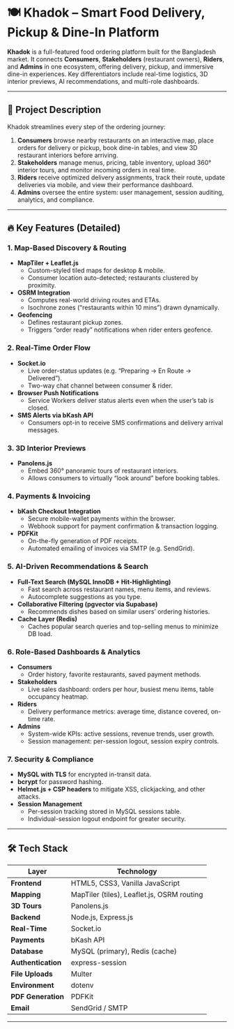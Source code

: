 # 🍽️ Khadok – Smart Food Delivery, Pickup & Dine-In Platform

**Khadok** is a full-featured food ordering platform built for the Bangladesh market. It connects **Consumers**, **Stakeholders** (restaurant owners), **Riders**, and **Admins** in one ecosystem, offering delivery, pickup, and immersive dine-in experiences. Key differentiators include real-time logistics, 3D interior previews, AI recommendations, and multi-role dashboards.

---

## 🚀 Project Description

Khadok streamlines every step of the ordering journey:

1. **Consumers** browse nearby restaurants on an interactive map, place orders for delivery or pickup, book dine-in tables, and view 3D restaurant interiors before arriving.
2. **Stakeholders** manage menus, pricing, table inventory, upload 360° interior tours, and monitor incoming orders in real time.
3. **Riders** receive optimized delivery assignments, track their route, update deliveries via mobile, and view their performance dashboard.
4. **Admins** oversee the entire system: user management, session auditing, analytics, and compliance.

---

## 🔥 Key Features (Detailed)

### 1. Map-Based Discovery & Routing
- **MapTiler + Leaflet.js**  
  - Custom-styled tiled maps for desktop & mobile.  
  - Consumer location auto-detected; restaurants clustered by proximity.  
- **OSRM Integration**  
  - Computes real-world driving routes and ETAs.  
  - Isochrone zones (“restaurants within 10 mins”) drawn dynamically.  
- **Geofencing**  
  - Defines restaurant pickup zones.  
  - Triggers “order ready” notifications when rider enters geofence.

### 2. Real-Time Order Flow
- **Socket.io**  
  - Live order-status updates (e.g. “Preparing → En Route → Delivered”).  
  - Two-way chat channel between consumer & rider.
- **Browser Push Notifications**  
  - Service Workers deliver status alerts even when the user’s tab is closed.
- **SMS Alerts via bKash API**  
  - Consumers opt-in to receive SMS confirmations and delivery arrival messages.

### 3. 3D Interior Previews
- **Panolens.js**  
  - Embed 360° panoramic tours of restaurant interiors.  
  - Allows consumers to virtually “look around” before booking tables.

### 4. Payments & Invoicing
- **bKash Checkout Integration**  
  - Secure mobile-wallet payments within the browser.  
  - Webhook support for payment confirmation & transaction logging.
- **PDFKit**  
  - On-the-fly generation of PDF receipts.  
  - Automated emailing of invoices via SMTP (e.g. SendGrid).

### 5. AI-Driven Recommendations & Search
- **Full-Text Search (MySQL InnoDB + Hit-Highlighting)**  
  - Fast search across restaurant names, menu items, and reviews.  
  - Autocomplete suggestions as you type.
- **Collaborative Filtering (pgvector via Supabase)**  
  - Recommends dishes based on similar users’ ordering histories.
- **Cache Layer (Redis)**  
  - Caches popular search queries and top-selling menus to minimize DB load.

### 6. Role-Based Dashboards & Analytics
- **Consumers**  
  - Order history, favorite restaurants, saved payment methods.  
- **Stakeholders**  
  - Live sales dashboard: orders per hour, busiest menu items, table occupancy heatmap.  
- **Riders**  
  - Delivery performance metrics: average time, distance covered, on-time rate.  
- **Admins**  
  - System-wide KPIs: active sessions, revenue trends, user growth.  
  - Session management: per-session logout, session expiry controls.

### 7. Security & Compliance
- **MySQL with TLS** for encrypted in-transit data.  
- **bcrypt** for password hashing.  
- **Helmet.js + CSP headers** to mitigate XSS, clickjacking, and other attacks.  
- **Session Management**  
  - Per-session tracking stored in MySQL sessions table.  
  - Individual-session logout endpoint for greater security.  

---

## 🛠️ Tech Stack

| Layer         | Technology                                       |
|---------------|--------------------------------------------------|
| **Frontend**  | HTML5, CSS3, Vanilla JavaScript                  |
| **Mapping**   | MapTiler (tiles), Leaflet.js, OSRM routing       |
| **3D Tours**  | Panolens.js                                      |
| **Backend**   | Node.js, Express.js                              |
| **Real-Time** | Socket.io                                        |
| **Payments**  | bKash API                                        |
| **Database**  | MySQL (primary), Redis (cache)                   |
| **Authentication** | express-session                             |
| **File Uploads**  | Multer                                       |
| **Environment**   | dotenv                                       |
| **PDF Generation**| PDFKit                                       |
| **Email**         | SendGrid / SMTP                              |

---


